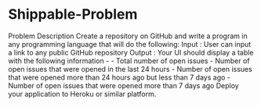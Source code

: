 # Shippable-Problem
Problem Description   Create a repository on GitHub and write a program in any programming language that will do the following:   Input : User can input a link to any public GitHub repository  Output :  Your UI should display a table with the following information -  - Total number of open issues  - Number of open issues that were opened in the last 24 hours  - Number of open issues that were opened more than 24 hours ago but less than 7 days ago  - Number of open issues that were opened more than 7 days ago   Deploy your application to Heroku or similar platform. 
